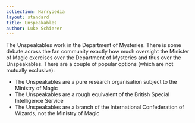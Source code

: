```yaml
---
collection: Harrypedia
layout: standard
title: Unspeakables
author: Luke Schierer
---
```


The Unspeakables work in the Department of Mysteries. There is some debate across the fan community exactly how much oversight the Minister of Magic exercises over the Department of Mysteries and thus over the Unspeakables. There are a couple of popular options (which are not mutually exclusive):

- The Unspeakables are a pure research organisation subject to the Ministry of Magic
- The Unspeakables are a rough equivalent of the British Special Intelligence Service
- The Unspeakables are a branch of the International Confederation of Wizards, not the Ministry of Magic
